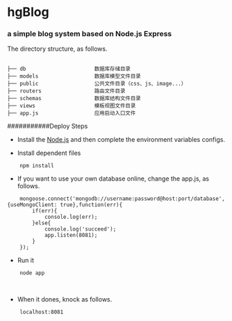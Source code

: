 
# hgBlog
### a simple blog system based on Node.js Express

The directory structure, as follows.

```directory

├── db                      数据库存储目录
├── models                  数据库模型文件目录
├── public                  公共文件目录（css、js、image...）
├── routers                 路由文件目录
├── schemas                 数据库结构文件目录
├── views                   模板视图文件目录
├── app.js                  应用启动入口文件

```


###########Deploy Steps

- Install the [Node.js](https://nodejs.org/zh-cn) and then complete the environment variables configs.

- Install dependent files
```
    npm install
``` 
- If you want to use your own database online, change the app.js, as follows.
``` node
    mongoose.connect('mongodb://username:password@host:port/database',{useMongoClient: true},function(err){
        if(err){
            console.log(err);
        }else{
            console.log('succeed');
            app.listen(8081);
        }
    });
```

- Run it
```
    node app
```
    
- When it dones, knock as follows.
```
    localhost:8081
```
